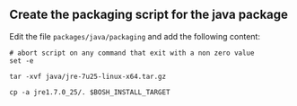 ## Create the packaging script for the java package


Edit the file `packages/java/packaging` and add the following content:

```
# abort script on any command that exit with a non zero value
set -e

tar -xvf java/jre-7u25-linux-x64.tar.gz

cp -a jre1.7.0_25/. $BOSH_INSTALL_TARGET
```
